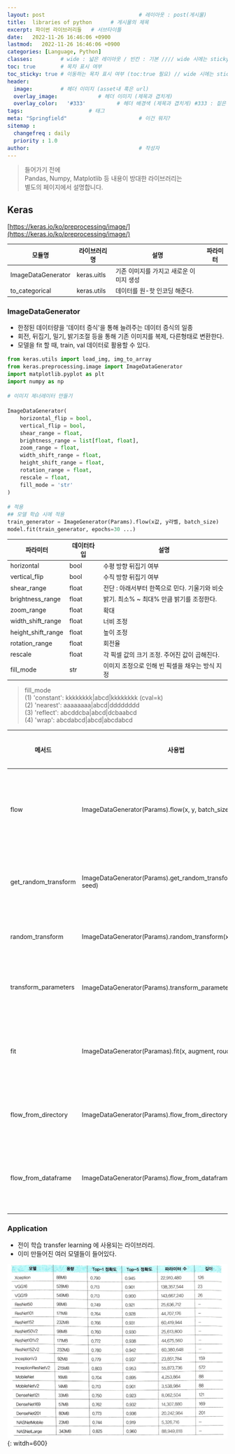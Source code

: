 ```yaml
---
layout: post                              # 레이아웃 : post(게시물)
title:  libraries of python      # 게시물의 제목
excerpt: 파이썬 라이브러리들   # 서브타이틀
date:   2022-11-26 16:46:06 +0900
lastmod:   2022-11-26 16:46:06 +0900
categories: [Language, Python]
classes:         # wide : 넓은 레이아웃 / 빈칸 : 기본 //// wide 시에는 sticky toc 불가
toc: true        # 목차 표시 여부
toc_sticky: true # 이동하는 목차 표시 여부 (toc:true 필요) // wide 시에는 sticky toc 불가
header: 
  image:         # 헤더 이미지 (asset내 혹은 url)
  overlay_image:             # 헤더 이미지 (제목과 겹치게)
  overlay_color:   '#333'          # 헤더 배경색 (제목과 겹치게) #333 : 짙은 회색
tags:                     # 태그
meta: "Springfield"                       # 이건 뭐지?
sitemap :
  changefreq : daily
  priority : 1.0
author:                                   # 작성자
---
```

<!--postNo: python_libraries-->


> 들어가기 전에  
> Pandas, Numpy, Matplotlib 등 내용이 방대한 라이브러리는  
> 별도의 페이지에서 설명합니다.  

## Keras
[https://keras.io/ko/preprocessing/image/](https://keras.io/ko/preprocessing/image/)

|모듈명|라이브러리명|설명|파라미터|
|---|---|---|---|
|ImageDataGenerator|keras.uitls|기존 이미지를 가지고 새로운 이미지 생성||
|to_categorical|keras.utils|데이터를 원-핫 인코딩 해준다.||



### ImageDataGenerator

* 한정된 데이터량을 '데이터 증식'을 통해 늘려주는 데이터 증식의 일종  
* 회전, 뒤집기, 밀기, 밝기조절 등을 통해 기존 이미지를 복제, 다른형태로 변환한다.  
* 모델을 fit 할 때, train, val 데이터로 활용할 수 있다.

```python
from keras.utils import load_img, img_to_array
from keras.preprocessing.image import ImageDataGenerator
import matplotlib.pyplot as plt
import numpy as np

# 이미지 제너레이터 만들기

ImageDataGenerator(
    horizontal_flip = bool,
    vertical_flip = bool,
    shear_range = float,
    brightness_range = list[float, float],
    zoom_range = float,
    width_shift_range = float,
    height_shift_range = float,
    rotation_range = float,
    rescale = float,
    fill_mode = 'str'
)

# 적용
## 모델 학습 시에 적용
train_generator = ImageGenerator(Params).flow(x값, y라벨, batch_size)
model.fit(train_generator, epochs=30 ...)
```

|파라미터|데이터타입|설명|
|---|---|---|
|horizontal|bool|수평 방향 뒤집기 여부|
|vertical_flip|bool|수직 방향 뒤집기 여부|
|shear_range|float|전단 : 아래서부터 한쪽으로 민다. 기울기와 비슷|
|brightness_range|float|밝기. 최소% ~ 최대% 만큼 밝기를 조정한다.|
|zoom_range|float|확대|
|width_shift_range|float|너비 조정|
|height_shift_range|float|높이 조정|
|rotation_range|float|회전율|
|rescale|float|각 픽셀 값의 크기 조정. 주어진 값이 곱해진다.|
|fill_mode|str|이미지 조정으로 인해 빈 픽셀을 채우는 방식 지정|

> fill_mode  
> (1) 'constant': kkkkkkkk|abcd|kkkkkkkk (cval=k)  
> (2) 'nearest': aaaaaaaa|abcd|dddddddd  
> (3) 'reflect': abcddcba|abcd|dcbaabcd  
> (4) 'wrap': abcdabcd|abcd|abcdabcd  
  
|메서드|사용법|설명|파라미터|
|---|---|---|---|
|flow|ImageDataGenerator(Params).flow(x, y, batch_size=, ...)|데이터와 라벨 배열을 받아 증강된 데이터의 배치를 생성. x는 원본 이미지, y는 라벨 ...|
|get_random_transform|ImageDataGenerator(Params).get_random_transform(img_shape, seed)|변형에 대한 무직위 매개변수를 생성(딕셔너리 형태로 파람 반환)|
|random_transform|ImageDataGenerator(Params).random_transform(x, seed)|이미지에 무작위 변형을 적용. x와 같은 형태로 반환|
|transform_parameters|ImageDataGenerator(Params).transform_parameters(x, 파람들)| 주어진 이미지(x) 에 파람들에 해당하는 변형을 가한다.|
|fit|ImageDataGenerator(Paramas).fit(x, augment, rouds..)|샘플 데이터에 생성기를 학습시킨다. 특정 상황에서만 필요. x는 샘플 데이터|
|flow_from_directory|ImageDataGenerator(Params).flow_from_directory(...)|디렉토리 위치를 전달받아 증강/정규화된 데이터 배치 생성|
|flow_from_dataframe|ImageDataGenerator(Params).flow_from_dataframe(...)|dataframe과 디렉토리 위치를 전달받아 증강/정규화된 데이터 배치 생성|


### Application

* 전이 학습 transfer learning 에 사용되는 라이브러리.  
* 이미 만들어진 여러 모델들이 들어있다.

![](/assets/images/python_libraries_001.png){: witdh=600}






